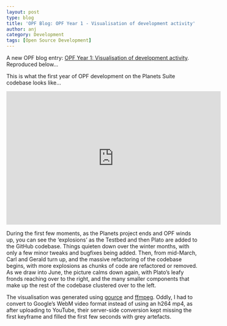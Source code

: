 ```yaml
---
layout: post
type: blog
title: 'OPF Blog: OPF Year 1 - Visualisation of development activity'
author: anj
category: Development
tags: [Open Source Development]
---
```

<p>
A new OPF blog entry: <a href="http://openpreservation.org/knowledge/blogs/2011/06/24/opf-year-1-visualisation-development-activity/">OPF Year 1: Visualisation of development activity</a>. Reproduced below...
</p>
<!--break-->

<p>This is what the first year of OPF development on the Planets Suite codebase looks like…</p>
<!--break-->
<p style="text-align: center;"><iframe src="http://www.youtube.com/embed/XUtMHA2ZeG8" frameborder="0" height="349" width="560"></iframe></p>
<p style="text-align: left;">During the first few moments, as the Planets project ends and OPF winds up, you can see the ‘explosions’ as the Testbed and then Plato are added to the GitHub codebase. Things quieten down over the winter months, with only a few minor tweaks and bugfixes being added. Then, from mid-March, Carl and Gerald turn up, and the massive refactoring of the codebase begins, with more explosions as chunks of code are refactored or removed. As we draw into June, the picture calms down again, with Plato’s leafy fronds reaching over to the right, and the many smaller components that make up the rest of the codebase clustered over to the left.</p>
<p style="text-align: left;">The visualisation was generated using <a class="external" href="http://code.google.com/p/gource/">gource</a> and <a class="external" href="http://www.ffmpeg.org/">ffmpeg</a>. Oddly, I had to convert to Google’s WebM video format instead of using an h264 mp4, as after uploading to YouTube, their server-side conversion kept missing the first keyframe and filled the first few seconds with grey artefacts.</p>

